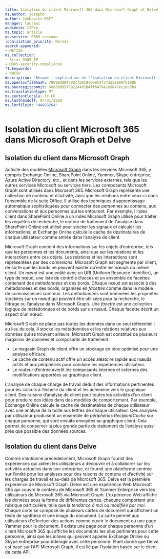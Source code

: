 ```yaml
---
title: Isolation du client Microsoft 365 dans Microsoft Graph et Delve
ms.author: josephd
author: JoeDavies-MSFT
manager: laurawi
audience: ITPro
ms.topic: article
ms.service: O365-seccomp
localization_priority: Normal
search.appverid:
- MET150
ms.collection:
- Strat_O365_IP
- M365-security-compliance
f1.keywords:
- NOCSH
description: 'Résumé : explication de l’isolation du client Microsoft 365 dans Microsoft Graph et dans Delve.'
ms.openlocfilehash: 70888d084792cfb819c0ee54f34d2a8869fb198b
ms.sourcegitcommit: 6e608d957082244d1b4ffb47942e5847ec18c0b9
ms.translationtype: MT
ms.contentlocale: fr-FR
ms.lasthandoff: 07/01/2020
ms.locfileid: "44998264"
---
```

# <a name="microsoft-365-tenant-isolation-in-the-microsoft-graph-and-delve"></a>Isolation du client Microsoft 365 dans Microsoft Graph et Delve

## <a name="tenant-isolation-in-the-microsoft-graph"></a>Isolation du client dans Microsoft Graph

Activité des modèles [Microsoft Graph](https://developer.microsoft.com/graph) dans les services Microsoft 365, y compris Exchange Online, SharePoint Online, Yammer, Skype entreprise, Azure Active Directory, etc., et dans les services externes, tels que les autres services Microsoft ou services tiers. Les composants Microsoft Graph sont utilisés dans Microsoft 365. Microsoft Graph représente une collection de contenu et d’activité, ainsi que les relations entre ceux-ci dans l’ensemble de la suite Office. Il utilise des techniques d’apprentissage automatique sophistiquées pour connecter des personnes au contenu, aux conversations et aux personnes qui les entourent. Par exemple, l’index client dans SharePoint Online a un index Microsoft Graph utilisé pour traiter les requêtes de recherche, le moteur de traitement de l’analyse dans SharePoint Online est utilisé pour stocker les signaux et calculer les informations, et Exchange Online calcule le cache de destinataires de chaque utilisateur comme entrée dans l’analyse de client.

Microsoft Graph contient des informations sur les objets d’entreprise, tels que les personnes et les documents, ainsi que sur les relations et les interactions entre ces objets. Les relations et les interactions sont représentées par des *connexions*. Microsoft Graph est segmenté par client, de sorte que les bords ne peuvent exister qu’entre les *nœuds* du même client. Un *nœud* est une entité avec un URI (Uniform Resource Identifier), un type de nœud, une liste de contrôle d’accès et un ensemble de facettes contenant des *métadonnées* et des bords. Chaque nœud est associé à des métadonnées et des bords, organisés en *facettes* comme dans le modèle de connaissances commun. Les *métadonnées* sont nommées les propriétés stockées sur un nœud qui peuvent être utilisées pour la recherche, le filtrage ou l’analyse dans Microsoft Graph. Une *facette* est une collection logique de métadonnées et de bords sur un nœud. Chaque facette décrit un aspect d’un nœud. 

Microsoft Graph ne place pas toutes les données dans un seul référentiel ; au lieu de cela, il stocke les métadonnées et les relations relatives aux données qui se trouvent ailleurs. Microsoft Graph est constitué de plusieurs magasins de données et composants de traitement :

- Le magasin Graph de client offre un stockage en bloc optimisé pour une analyse efficace.
- Le cache de contenu actif offre un accès aléatoire rapide aux nœuds actifs et aux périphéries pour conduire les expériences utilisateur.
- Le routeur d’entrée avertit les composants internes et externes des modifications apportées au graphique client.

L’analyse de chaque charge de travail déduit des informations pertinentes pour les calculs à l’échelle du client et les achemine vers le graphique client. Des raisons d’analyse de client pour toutes les activités d’un client pour produire des idées dans des modèles de comportement. Par exemple, Exchange Online calcule le cache de destinataires de chaque utilisateur avec une analyse de la boîte aux lettres de chaque utilisateur. Ces analyses par utilisateur produisent un ensemble de *périphéries RecipientCache* sur chaque personne, qui sont ensuite envoyées au graphique client. Cela permet de conserver la plus grande partie du traitement de l’analyse aussi près que possible des données sources.

## <a name="tenant-isolation-in-delve"></a>Isolation du client dans Delve

Comme mentionné précédemment, Microsoft Graph fournit des expériences qui aident les utilisateurs à découvrir et à collaborer sur les activités actuelles dans leur entreprise, et fournit une plateforme centrée sur l’entité pour les analyses pour des raisons de contenu et d’activité sur les charges de travail et au-delà de Microsoft 365. Delve est la première expérience de Microsoft Graph.
Delve est une expérience Web Microsoft 365 qui couvre le contenu de Microsoft 365 et Yammer Enterprise vers les utilisateurs de Microsoft 365 via Microsoft Graph. L’expérience Web affiche les données sous la forme de différentes cartes, chacune comportant une rubrique particulière, telle que la *tendance à moi* ou *modifiée par moi*. Chaque carte se compose de plusieurs cartes de document qui affichent un texte de synthèse et une image du document. La carte permet aux utilisateurs d’effectuer des actions comme ouvrir le document ou une page Yammer pour le document. Il existe une page pour chaque personne d’un client Microsoft 365 qui affiche les documents les plus pertinents pour cette personne, ainsi que les icônes qui peuvent appeler Exchange Online ou Skype entreprise pour interagir avec cette personne. Étant donné que Delve est basé sur l’API Microsoft Graph, il est lié par l’isolation basée sur le client de cette API.